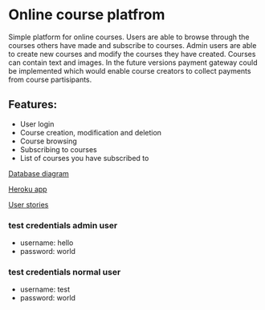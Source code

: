 # Online course platfrom

Simple platform for online courses. Users are able to browse through the courses others have made and subscribe to courses. Admin users are able to create new courses and modify the courses they have created. Courses can contain text and images. In the future versions payment gateway could be implemented which would enable course creators to collect payments from course partisipants.

## Features:

* User login
* Course creation, modification and deletion
* Course browsing
* Subscribing to courses
* List of courses you have subscribed to

[Database diagram](https://github.com/Aleksipa/online_course_platfrom/blob/master/documentation/Screenshot%202020-03-17%20at%2018.58.02.png)

[Heroku app](https://online-course-platform.herokuapp.com/)

[User stories](https://github.com/Aleksipa/online_course_platfrom/blob/master/documentation/user_stories.md)

### test credentials admin user
* username: hello
* password: world

### test credentials normal user
* username: test
* password: world